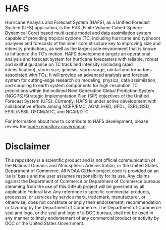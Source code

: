 # HAFS

Hurricane Analysis and Forecast System (HAFS), as a Unified Forecast System (UFS) application, is the FV3 (Finite­ Volume Cubed-Sphere Dynamical Core) based multi-scale model and data assimilation system capable of providing tropical cyclone (TC, including hurricane and typhoon) analyses and forecasts of the inner core structure key to improving size and intensity predictions, as well as the large-scale environment that is known to influence the TC’s motion. HAFS development targets an operational analysis and forecast system for hurricane forecasters with reliable, robust and skillful guidance on TC track and intensity (including rapid intensification), storm size, genesis, storm surge, rainfall and tornadoes associated with TCs. It will provide an advanced analysis and forecast system for cutting-edge research on modeling, physics, data assimilation, and coupling to earth system components for high-resolution TC predictions within the outlined Next Generation Global Prediction System (NGGPS)/Strategic Implementation Plan (SIP) objectives of the Unified Forecast System (UFS). Currently, HAFS is under active development with collaborative efforts among NCEP/EMC, AOML/HRD, GFDL, ESRL/GSD, ESRL/NESII, OFCM/AOC, and NCAR/DTC.

For information about how to contribute to HAFS development, please review the [code repository governance](https://github.com/hafs-community/HAFS/wiki/HAFS-Code-Repository-Governance).  

# Disclaimer

This repository is a scientific product and is not official communication of the National Oceanic and Atmospheric Administration, or the United States Department of Commerce. All NOAA GitHub project code is provided on an ‘as is’ basis and the user assumes responsibility for its use. Any claims against the Department of Commerce or Department of Commerce bureaus stemming from the use of this GitHub project will be governed by all applicable Federal law. Any reference to specific commercial products, processes, or services by service mark, trademark, manufacturer, or otherwise, does not constitute or imply their endorsement, recommendation or favoring by the Department of Commerce. The Department of Commerce seal and logo, or the seal and logo of a DOC bureau, shall not be used in any manner to imply endorsement of any commercial product or activity by DOC or the United States Government.
